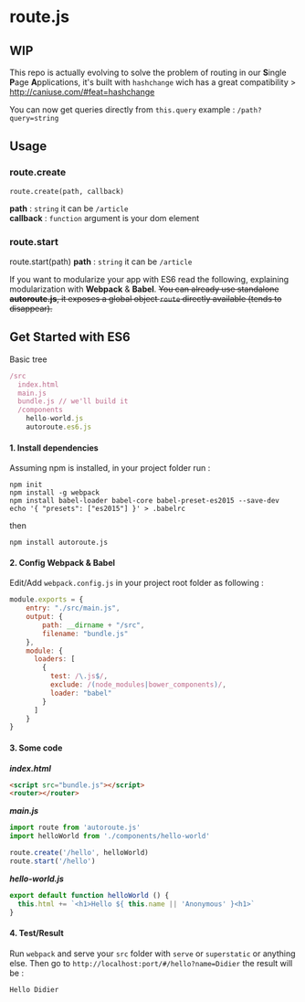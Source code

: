 # route.js

## WIP

This repo is actually evolving to solve the problem of routing in our **S**ingle **P**age **A**pplications, it's built with `hashchange` wich has a great compatibility > http://caniuse.com/#feat=hashchange  

You can now get queries directly from `this.query` example : `/path?query=string`

## Usage

### route.create
```
route.create(path, callback)
```
**path** : `string` it can be `/article`  
**callback** : `function` argument is your dom element  

### route.start
route.start(path)
**path** : `string` it can be `/article`  

If you want to modularize your app with ES6 read the following, explaining modularization with **Webpack** & **Babel**. ~~You can already use standalone **autoroute.js**, it exposes a global object `route` directly available (tends to disappear).~~

## Get Started with ES6

Basic tree
```javascript
/src
  index.html
  main.js
  bundle.js // we'll build it
  /components
    hello-world.js
    autoroute.es6.js
```
#### 1. Install dependencies

Assuming npm is installed, in your project folder run :
```
npm init
npm install -g webpack
npm install babel-loader babel-core babel-preset-es2015 --save-dev
echo '{ "presets": ["es2015"] }' > .babelrc
```

then

```
npm install autoroute.js
```

#### 2. Config Webpack & Babel
Edit/Add `webpack.config.js` in your project root folder as following :

```javascript
module.exports = {
    entry: "./src/main.js",
    output: {
        path: __dirname + "/src",
        filename: "bundle.js"
    },
    module: {
      loaders: [
        {
          test: /\.js$/,
          exclude: /(node_modules|bower_components)/,
          loader: "babel"
        }
      ]
    }
}
```

#### 3. Some code

***index.html***
```html
<script src="bundle.js"></script>
<router></router>
```

***main.js***
```javascript
import route from 'autoroute.js'
import helloWorld from './components/hello-world'

route.create('/hello', helloWorld)
route.start('/hello')
```

***hello-world.js***
```javascript
export default function helloWorld () {
  this.html += `<h1>Hello ${ this.name || 'Anonymous' }<h1>`
}
```

#### 4. Test/Result 

Run `webpack` and serve your `src` folder with `serve` or `superstatic` or anything else. Then go to `http://localhost:port/#/hello?name=Didier` the result will be :

```
Hello Didier
```
